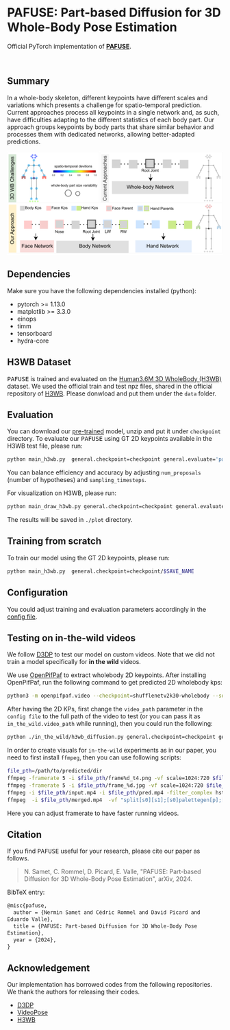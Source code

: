 # PAFUSE: Part-based Diffusion for 3D Whole-Body Pose Estimation

Official PyTorch implementation of [**PAFUSE**](https://arxiv.org/abs/2407.10220).

[//]: # (<p align="center"><img src="fig/model_pafuse.png", width="600" alt="" /></p>)
<p align="center"><img src="fig/ballet_001.gif", width="600"  alt="" /></p>


## Summary

In a whole-body skeleton, different keypoints have different scales and variations
which presents a challenge for spatio-temporal prediction. Current approaches
process all keypoints in a single network and, as such, have difficulties
adapting to the different statistics of each body part. Our approach groups
keypoints by body parts that share similar behavior and processes them with dedicated
networks, allowing better-adapted predictions.

<p align="center"><img src="fig/model_pafuse.png", width="600" alt="" /></p>

## Dependencies

Make sure you have the following dependencies installed (python):

* pytorch >= 1.13.0
* matplotlib >= 3.3.0
* einops
* timm
* tensorboard
* hydra-core

## H3WB Dataset

<tt>PAFUSE</tt> is trained and evaluated on the [Human3.6M 3D WholeBody (H3WB)](https://github.com/wholebody3d/wholebody3d) dataset.
We used the official train and test npz files, shared in the official repository of [H3WB](https://github.com/wholebody3d/wholebody3d). 
Please donwload and put them under the `data` folder.  

## Evaluation

You can download our [pre-trained](https://github.com/valeoai/PAFUSE/releases/tag/v0.1.0) model, unzip and put it under `checkpoint` directory. To evaluate our <tt>PAFUSE</tt> using GT 2D keypoints available in the H3WB test file, please run:

```bash
python main_h3wb.py  general.checkpoint=checkpoint general.evaluate='pafuse_model.bin' ft2d.num_proposals=$PROPOSAL_NUM ft2d.sampling_timesteps=$TIMESTEP
```

You can balance efficiency and accuracy by adjusting `num_proposals` (number of hypotheses) and `sampling_timesteps`.

For visualization on H3WB, please run:
```bash
python main_draw_h3wb.py general.checkpoint=checkpoint general.evaluate='pafuse_model.bin' ft2d.num_proposals=$PROPOSAL_NUM ft2d.sampling_timesteps=$TIMESTEP
```
The results will be saved in `./plot` directory.

## Training from scratch

To train our model using the GT 2D keypoints, please run:

```bash
python main_h3wb.py  general.checkpoint=checkpoint/$SAVE_NAME  
```
## Configuration
You could adjust training and evaluation parameters accordingly in the [config file](./config/config.yaml).


## Testing on in-the-wild videos
We follow [D3DP](https://github.com/paTRICK-swk/D3DP) to test our model on custom videos. 
Note that we did not train a model specifically for **in the wild** videos.

We use [OpenPifPaf](https://github.com/openpifpaf/openpifpaf.git) to extract wholebody 2D keypoints. After installing OpenPifPaf, run the following command to get predicted 2D wholebody kps:

```bash
python3 -m openpifpaf.video --checkpoint=shufflenetv2k30-wholebody --source /path/to/video.mp4 --json-output --force-complete-pose
```

After having the 2D KPs, first change the `video_path` parameter in the `config file` to the full path of the video to test (or you can pass it as `in_the_wild.video_path` while running), then you could run the following:

```bash
python ./in_the_wild/h3wb_diffusion.py general.checkpoint=checkpoint general.evaluate='pafuse_model.bin' 
```

In order to create visuals for `in-the-wild` experiments as in our paper, you need to first install `ffmpeg`, then you can use following scripts:

```bash
file_pth=/path/to/predicted/dir
ffmpeg -framerate 5 -i $file_pth/frame%d_t4.png -vf scale=1024:720 $file_pth/pred.mp4
ffmpeg -framerate 5 -i $file_pth/frame_%d.jpg -vf scale=1024:720 $file_pth/input.mp4
ffmpeg -i $file_pth/input.mp4 -i $file_pth/pred.mp4 -filter_complex hstack $file_pth/merged.mp4
ffmpeg  -i $file_pth/merged.mp4  -vf "split[s0][s1];[s0]palettegen[p];[s1][p]paletteuse" -loop 0 $file_pth/merged.gif
```

Here you can adjust framerate to have faster running videos. 

## Citation

If you find <tt>PAFUSE</tt> useful for your research, please cite our paper as follows.

> N. Samet, C. Rommel, D. Picard, E. Valle, "PAFUSE: Part-based Diffusion for 3D Whole-Body Pose Estimation",
> arXiv, 2024.

BibTeX entry:
```
@misc{pafuse,
  author = {Nermin Samet and Cédric Rommel and David Picard and Eduardo Valle},
  title = {PAFUSE: Part-based Diffusion for 3D Whole-Body Pose Estimation},
  year = {2024},
}
```

## Acknowledgement
Our implementation has borrowed codes from the following repositories. We thank the authors for releasing their codes.
* [D3DP](https://github.com/paTRICK-swk/D3DP)
* [VideoPose](https://github.com/facebookresearch/VideoPose3D)
* [H3WB](https://github.com/wholebody3d/wholebody3d)



